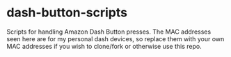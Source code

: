 # dash-button-scripts
Scripts for handling Amazon Dash Button presses. The MAC addresses seen here are for my personal dash devices, so replace them with your own MAC addresses if you wish to clone/fork or otherwise use this repo.
